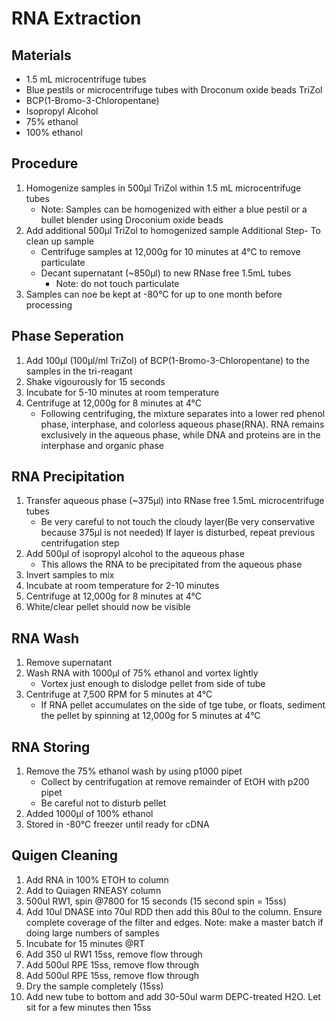 # RNA Extraction

## Materials
* 1.5 mL microcentrifuge tubes
* Blue pestils or microcentrifuge tubes with Droconum oxide beads TriZol
* BCP(1-Bromo-3-Chloropentane)
* Isopropyl Alcohol
* 75% ethanol
* 100% ethanol

## Procedure

1. Homogenize samples in 500μl TriZol within 1.5 mL microcentrifuge tubes
    * Note: Samples can be homogenized with either a blue pestil or a bullet blender using Droconium oxide beads
2. Add additional 500μl TriZol to homogenized sample Additional Step- To clean up sample
    * Centrifuge samples at 12,000g for 10 minutes at 4°C to remove particulate 
    * Decant supernatant (~850μl) to new RNase free 1.5mL tubes
        * Note: do not touch particulate
3. Samples can noe be kept at -80°C for up to one month before processing

## Phase Seperation
1. Add 100μl (100μl/ml TriZol) of BCP(1-Bromo-3-Chloropentane) to the samples in the tri-reagant
2. Shake vigourously for 15 seconds
3. Incubate for 5-10 minutes at room temperature
4. Centrifuge at 12,000g for 8 minutes at 4°C
      * Following centrifuging, the mixture separates into a lower red phenol phase, interphase, and colorless aqueous phase(RNA). RNA remains exclusively in the aqueous phase, while DNA and proteins are in the interphase and organic phase
      
## RNA Precipitation
1. Transfer aqueous phase (~375μl) into RNase free 1.5mL microcentrifuge tubes
      * Be very careful to not touch the cloudy layer(Be very conservative because 375μl is not needed) If layer is disturbed, repeat previous centrifugation step
2. Add 500μl of isopropyl alcohol to the aqueous phase
      * This allows the RNA to be precipitated from the aqueous phase
3. Invert samples to mix
4. Incubate at room temperature for 2-10 minutes
5. Centrifuge at 12,000g for 8 minutes at 4°C
6. White/clear pellet should now be visible

## RNA Wash
1. Remove supernatant
2. Wash RNA with 1000μl of 75% ethanol and vortex lightly
      * Vortex just enough to dislodge pellet from side of tube 
3. Centrifuge at 7,500 RPM for 5 minutes at 4°C
      * If RNA pellet accumulates on the side of tge tube, or floats, sediment the pellet by spinning at 12,000g for 5 minutes at 4°C

## RNA Storing
1. Remove the 75% ethanol wash by using p1000 pipet
      * Collect by centrifugation at remove remainder of EtOH with p200 pipet 
      * Be careful not to disturb pellet
2. Added 1000μl of 100% ethanol
3. Stored in -80°C freezer until ready for cDNA

## Quigen Cleaning
1. Add RNA in 100% ETOH to column
2. Add to Quiagen RNEASY column
3. 500ul RW1, spin @7800 for 15 seconds (15 second spin = 15ss)
4. Add 10ul DNASE into 70ul RDD then add this 80ul to the column. Ensure complete coverage of the filter and edges. Note: make a master batch if doing large numbers of samples
5. Incubate for 15 minutes @RT
6. Add 350 ul RW1 15ss, remove flow through
7. Add 500ul RPE 15ss, remove flow through
8. Add 500ul RPE 15ss, remove flow through
9. Dry the sample completely (15ss)
10. Add new tube to bottom and add 30-50ul warm DEPC-treated H2O. Let sit for a few minutes then 15ss



